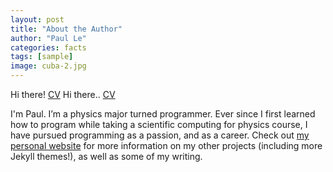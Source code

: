 ```yaml
---
layout: post
title: "About the Author"
author: "Paul Le"
categories: facts
tags: [sample]
image: cuba-2.jpg
---
```


Hi there! [CV](https://github.com/joshua-roldan/joshua-roldan.github.io/blob/3e1bf02b58a9f61c7b1d61aa42b553b0a672f453/Joshua_Roldan_CV.pdf)
Hi there.. [CV](https://joshua-roldan.github.io/Joshua_Roldan_CV.pdf)

I'm Paul. I’m a physics major turned programmer. Ever since I first learned how to program while taking a scientific computing for physics course, I have pursued programming as a passion, and as a career. Check out [my personal website](https://www.lenpaul.com/) for more information on my other projects (including more Jekyll themes!), as well as some of my writing.
